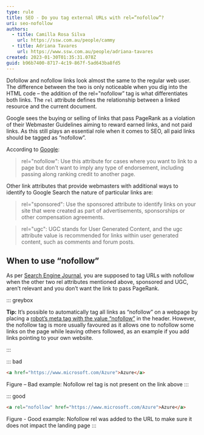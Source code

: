 ```yaml
---
type: rule
title: SEO - Do you tag external URLs with rel=”nofollow”?
uri: seo-nofollow
authors:
  - title: Camilla Rosa Silva
    url: https://ssw.com.au/people/cammy
  - title: Adriana Tavares
    url: https://www.ssw.com.au/people/adriana-tavares
created: 2023-01-30T01:35:31.078Z
guid: b96b7400-8717-4c19-867f-5ad643ba8fd5
---
```

Dofollow and nofollow links look almost the same to the regular web user. The difference between the two is only noticeable when you dig into the HTML code – the addition of the rel="nofollow” tag is what differentiates both links. The ``` rel ``` attribute defines the relationship between a linked resource and the current document.

Google sees the buying or selling of links that pass PageRank as a violation of their Webmaster Guidelines aiming to reward earned links, and not paid links. As this still plays an essential role when it comes to SEO, all paid links should be tagged as “nofollow”. 
            
<!--endintro-->

According to [Google](https://developers.google.com/search/blog/2019/09/evolving-nofollow-new-ways-to-identify):  

> rel="nofollow": Use this attribute for cases where you want to link to a page but don't want to imply any type of endorsement, including passing along ranking credit to another page.  

Other link attributes that provide webmasters with additional ways to identify to Google Search the nature of particular links are:   

> rel="sponsored": Use the sponsored attribute to identify links on your site that were created as part of advertisements, sponsorships or other compensation agreements.  

> rel="ugc": UGC stands for User Generated Content, and the ugc attribute value is recommended for links within user generated content, such as comments and forum posts.  

## When to use “nofollow”  

As per [Search Engine Journal](https://www.searchenginejournal.com/when-to-use-nofollow-on-links/), you are supposed to tag URLs with nofollow when the other two rel attributes mentioned above, sponsored and UGC, aren’t relevant and you don’t want the link to pass PageRank.  

::: greybox 

**Tip:** It’s possible to automatically tag all links as “nofollow” on a webpage by placing a [robot’s meta tag with the value “nofollow”](https://developers.google.com/search/docs/crawling-indexing/special-tags) in the header. However, the nofollow tag is more usually favoured as it allows one to nofollow some links on the page while leaving others followed, as an example if you add links pointing to your own website.  

::: 

::: bad 
```html
<a href="https://www.microsoft.com/Azure">Azure</a> 
``` 

Figure – Bad example: Nofollow rel tag is not present on the link above
::: 

::: good
```html
<a rel="nofollow" href="https://www.microsoft.com/Azure">Azure</a> 
``` 

Figure - Good example: Nofollow rel was added to the URL to make sure it does not impact the landing page 
::: 





